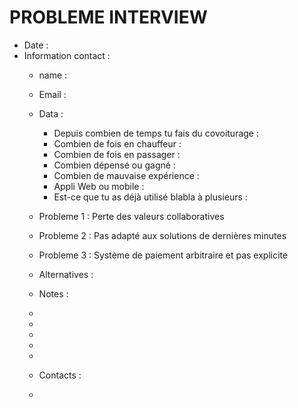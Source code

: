 # PROBLEME INTERVIEW

- Date :  
- Information contact : 
  - name :  
  - Email :  
  - Data :  
    - Depuis combien de temps tu fais du covoiturage :
    - Combien de fois en chauffeur : 
    - Combien de fois en passager : 
    - Combien dépensé ou gagné : 
    - Combien de mauvaise expérience :  
    - Appli Web ou mobile :  
    - Est-ce que tu as déjà utilisé blabla à plusieurs :  

  - Probleme 1 : Perte des valeurs collaboratives

  - Probleme 2 : Pas adapté aux solutions de dernières minutes

  - Probleme 3 : Système de paiement arbitraire et pas explicite

  - Alternatives : 

  - Notes :  
  - 
  -
  -
  -
  -
  - Contacts :
  -   
